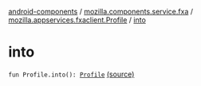 [android-components](../../index.md) / [mozilla.components.service.fxa](../index.md) / [mozilla.appservices.fxaclient.Profile](index.md) / [into](./into.md)

# into

`fun Profile.into(): `[`Profile`](../../mozilla.components.concept.sync/-profile/index.md) [(source)](https://github.com/mozilla-mobile/android-components/blob/master/components/service/firefox-accounts/src/main/java/mozilla/components/service/fxa/Types.kt#L88)